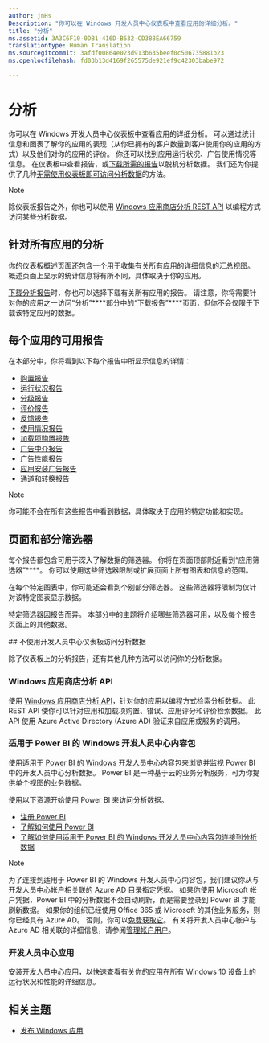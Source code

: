 ```yaml
---
author: jnHs
Description: "你可以在 Windows 开发人员中心仪表板中查看应用的详细分析。"
title: "分析"
ms.assetid: 3A3C6F10-0DB1-416D-B632-CD388EA66759
translationtype: Human Translation
ms.sourcegitcommit: 3afdf00864e023d913b635beef0c506735881b23
ms.openlocfilehash: fd03b13d4169f265575de921ef9c42303babe972

---
```


# 分析

你可以在 Windows 开发人员中心仪表板中查看应用的详细分析。 可以通过统计信息和图表了解你的应用的表现（从你已拥有的客户数量到客户使用你的应用的方式）以及他们对你的应用的评价。 你还可以找到应用运行状况、广告使用情况等信息。 在仪表板中查看报告，或[下载所需的报告](download-analytic-reports.md)以脱机分析数据。 我们还为你提供了几种[无需使用仪表板即可访问分析数据](#no-dashboard)的方法。

> [!NOTE]
> 除仪表板报告之外，你也可以使用 [Windows 应用商店分析 REST API](../monetize/access-analytics-data-using-windows-store-services.md) 以编程方式访问某些分析数据。

## 针对所有应用的分析

你的仪表板概述页面还包含一个用于收集有关所有应用的详细信息的汇总视图。 概述页面上显示的统计信息将有所不同，具体取决于你的应用。

[下载分析报告](download-analytic-reports.md)时，你也可以选择下载有关所有应用的报告。 请注意，你将需要针对你的应用之一访问“分析”****部分中的“下载报告”****页面，但你不会仅限于下载该特定应用的数据。

## 每个应用的可用报告

在本部分中，你将看到以下每个报告中所显示信息的详情：

-   [购置报告](acquisitions-report.md)
-   [运行状况报告](health-report.md)
-   [分级报告](ratings-report.md)
-   [评价报告](reviews-report.md)
-   [反馈报告](feedback-report.md)
-   [使用情况报告](usage-report.md)
-   [加载项购置报告](add-on-acquisitions-report.md)
-   [广告中介报告](ad-mediation-report.md)
-   [广告性能报告](advertising-performance-report.md)
-   [应用安装广告报告](app-install-ads-reports.md)
-   [通道和转换报告](channels-and-conversions-report.md)

> [!NOTE]
> 你可能不会在所有这些报告中看到数据，具体取决于应用的特定功能和实现。

## 页面和部分筛选器

每个报告都包含可用于深入了解数据的筛选器。 你将在页面顶部附近看到“应用筛选器”****。 你可以使用这些筛选器限制或扩展页面上所有图表和信息的范围。

在每个特定图表中，你可能还会看到个别部分筛选器。 这些筛选器将限制为仅针对该特定图表显示数据。

特定筛选器因报告而异。 本部分中的主题将介绍哪些筛选器可用，以及每个报告页面上的其他数据。

<span id="no-dashboard"/>
## 不使用开发人员中心仪表板访问分析数据

除了仪表板上的分析报告，还有其他几种方法可以访问你的分析数据。

### Windows 应用商店分析 API

使用 [Windows 应用商店分析 API](../monetize/access-analytics-data-using-windows-store-services.md)，针对你的应用以编程方式检索分析数据。 此 REST API 使你可以针对应用和加载项购置、错误、应用评分和评价检索数据。 此 API 使用 Azure Active Directory (Azure AD) 验证来自应用或服务的调用。

### 适用于 Power BI 的 Windows 开发人员中心内容包

使用[适用于 Power BI 的 Windows 开发人员中心内容包](https://powerbi.microsoft.com/documentation/powerbi-content-pack-windows-dev-center/)来浏览并监视 Power BI 中的开发人员中心分析数据。 Power BI 是一种基于云的业务分析服务，可为你提供单个视图的业务数据。

使用以下资源开始使用 Power BI 来访问分析数据。

* [注册 Power BI](https://powerbi.microsoft.com/documentation/powerbi-service-self-service-signup-for-power-bi/)
* [了解如何使用 Power BI](https://powerbi.microsoft.com/guided-learning/)
* [了解如何使用适用于 Power BI 的 Windows 开发人员中心内容包连接到分析数据](https://powerbi.microsoft.com/documentation/powerbi-content-pack-windows-dev-center/)

> [!NOTE]
> 为了连接到适用于 Power BI 的 Windows 开发人员中心内容包，我们建议你从与开发人员中心帐户相关联的 Azure AD 目录指定凭据。 如果你使用 Microsoft 帐户凭据，Power BI 中的分析数据不会自动刷新，而是需要登录到 Power BI 才能刷新数据。 如果你的组织已经使用 Office 365 或 Microsoft 的其他业务服务，则你已经具有 Azure AD。 否则，你可以[免费获取它](http://go.microsoft.com/fwlink/p/?LinkId=703757)。 有关将开发人员中心帐户与 Azure AD 相关联的详细信息，请参阅[管理帐户用户](manage-account-users.md)。

### 开发人员中心应用

安装[开发人员中心](https://www.microsoft.com/store/apps/dev-center/9nblggh4r5ws)应用，以快速查看有关你的应用在所有 Windows 10 设备上的运行状况和性能的详细信息。 

## 相关主题
- [发布 Windows 应用](index.md)



<!--HONumber=Aug16_HO3-->


